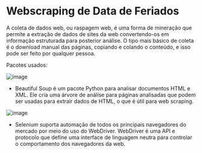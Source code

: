 # Webscraping de Data de Feriados

A coleta de dados web, ou raspagem web, é uma forma de mineração que permite a extração de dados de sites da web convertendo-os em informação estruturada para posterior análise. O tipo mais básico de coleta é o download manual das páginas, copiando e colando o conteúdo, e isso pode ser feito por qualquer pessoa.

Pacotes usados:

![image](https://github.com/borgesds/Webiscreping_Datas_Feriados/assets/82332461/6eab213b-a3ec-40c5-b4f4-d07fdc71a211)
  - Beautiful Soup é um pacote Python para analisar documentos HTML e XML. Ele cria uma árvore de análise para páginas analisadas que podem ser usadas para extrair dados de HTML, o que é útil para web scraping.



![image](https://github.com/borgesds/Webiscreping_Datas_Feriados/assets/82332461/0e56bf3e-b1bd-4b38-9cbe-e05784e783b0)

  - Selenium suporta automação de todos os principais navegadores do mercado por meio do uso do WebDriver. WebDriver é uma API e protocolo que define uma interface de linguagem neutra para controlar o comportamento dos navegadores da web.





 
